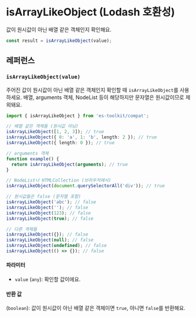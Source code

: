 # isArrayLikeObject (Lodash 호환성)

값이 원시값이 아닌 배열 같은 객체인지 확인해요.

```typescript
const result = isArrayLikeObject(value);
```

## 레퍼런스

### `isArrayLikeObject(value)`

주어진 값이 원시값이 아닌 배열 같은 객체인지 확인할 때 `isArrayLikeObject`를 사용하세요. 배열, arguments 객체, NodeList 등이 해당하지만 문자열은 원시값이므로 제외돼요.

```typescript
import { isArrayLikeObject } from 'es-toolkit/compat';

// 배열 같은 객체들 (원시값 아님)
isArrayLikeObject([1, 2, 3]); // true
isArrayLikeObject({ 0: 'a', 1: 'b', length: 2 }); // true
isArrayLikeObject({ length: 0 }); // true

// arguments 객체
function example() {
  return isArrayLikeObject(arguments); // true
}

// NodeList나 HTMLCollection (브라우저에서)
isArrayLikeObject(document.querySelectorAll('div')); // true

// 원시값들은 false (문자열 포함)
isArrayLikeObject('abc'); // false
isArrayLikeObject(''); // false
isArrayLikeObject(123); // false
isArrayLikeObject(true); // false

// 다른 객체들
isArrayLikeObject({}); // false
isArrayLikeObject(null); // false
isArrayLikeObject(undefined); // false
isArrayLikeObject(() => {}); // false
```

#### 파라미터

- `value` (`any`): 확인할 값이에요.

#### 반환 값

(`boolean`): 값이 원시값이 아닌 배열 같은 객체이면 `true`, 아니면 `false`를 반환해요.
